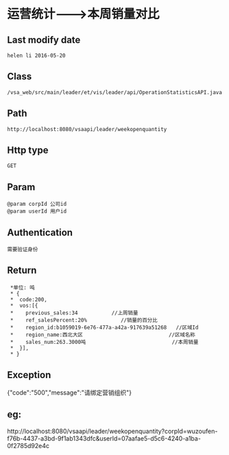 # 运营统计--->本周销量对比

## Last modify date
	helen li 2016-05-20

## Class 
	/vsa_web/src/main/leader/et/vis/leader/api/OperationStatisticsAPI.java

## Path
	http://localhost:8080/vsaapi/leader/weekopenquantity

## Http type
	GET

## Param
 	@param corpId 公司id
 	@param userId 用户id

## Authentication
	需要验证身份
	
## Return
     *单位: 吨
	 * {
	 *	code:200,
	 *	vos:[{
	 *	  previous_sales:34           //上周销量
	 *	  ref_salesPercent:20%	         //销量的百分比
	 *	  region_id:b1059019-6e76-477a-a42a-917639a51268   //区域Id
	 *	  region_name:西北大区                            //区域名称
	 *	  sales_num:263.3000吨                            //本周销量
	 *  }],
	 * }

## Exception
   {"code":"500","message":"请绑定营销组织"}

## eg:
http://localhost:8080/vsaapi/leader/weekopenquantity?corpId=wuzoufen-f76b-4437-a3bd-9f1ab1343dfc&userId=07aafae5-d5c6-4240-a1ba-0f2785d92e4c